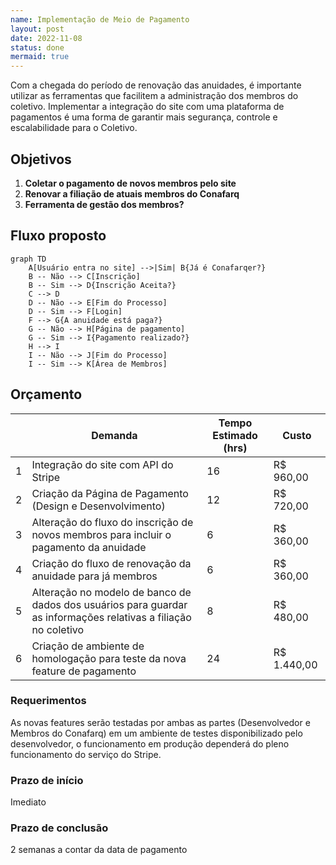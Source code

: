 ```yaml
---
name: Implementação de Meio de Pagamento
layout: post
date: 2022-11-08
status: done
mermaid: true
---
```

Com a chegada do período de renovação das anuidades, é importante utilizar as ferramentas que facilitem a administração dos membros do coletivo. Implementar a integração do site com uma plataforma de pagamentos é uma forma de garantir mais segurança, controle e escalabilidade para o Coletivo.


## Objetivos
1. **Coletar o pagamento de novos membros pelo site**
2. **Renovar a filiação de atuais membros do Conafarq**
3. **Ferramenta de gestão dos membros?**


## Fluxo proposto
```mermaid
graph TD
    A[Usuário entra no site] -->|Sim| B{Já é Conafarqer?}
    B -- Não --> C[Inscrição]
    B -- Sim --> D{Inscrição Aceita?}
    C --> D
    D -- Não --> E[Fim do Processo]
    D -- Sim --> F[Login]
    F --> G{A anuidade está paga?}
    G -- Não --> H[Página de pagamento]
    G -- Sim --> I{Pagamento realizado?}
    H --> I
    I -- Não --> J[Fim do Processo]
    I -- Sim --> K[Área de Membros]
```

## Orçamento

||Demanda|Tempo Estimado (hrs)|Custo|
|--- |--- |--- |--- |
|1|Integração do site com API do Stripe|16|R$ 960,00|
|2|Criação da Página de Pagamento (Design e Desenvolvimento)|12|R$ 720,00|
|3|Alteração do fluxo do inscrição de novos membros para incluir o pagamento da anuidade|6|R$ 360,00|
|4|Criação do fluxo de renovação da anuidade para já membros|6|R$ 360,00|
|5|Alteração no modelo de banco de dados dos usuários para guardar as informações relativas a filiação no coletivo|8|R$ 480,00|
|6|Criação de ambiente de homologação para teste da nova feature de pagamento|24|R$ 1.440,00|


### Requerimentos

As novas features serão testadas por ambas as partes (Desenvolvedor e Membros do Conafarq) em um ambiente de testes disponibilizado pelo desenvolvedor, o funcionamento em produção dependerá do pleno funcionamento do serviço do Stripe.


### Prazo de início

Imediato


### Prazo de conclusão

2 semanas a contar da data de pagamento
